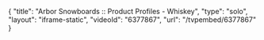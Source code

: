 {
    "title": "Arbor Snowboards :: Product Profiles - Whiskey",
    "type": "solo",
    "layout": "iframe-static",
    "videoId": "6377867",
    "url": "\/tvpembed\/6377867"
}